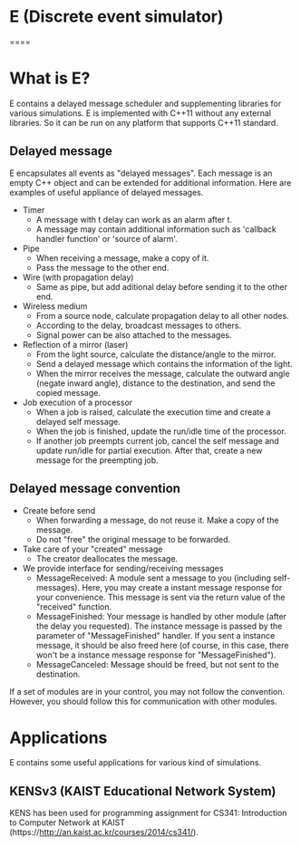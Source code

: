 # E (Discrete event simulator)
====

# What is E?
E contains a delayed message scheduler and supplementing libraries for various simulations.
E is implemented with C++11 without any external libraries. So it can be run on any platform that supports C++11 standard.

## Delayed message
E encapsulates all events as "delayed messages".
Each message is an empty C++ object and can be extended for additional information.
Here are examples of useful appliance of delayed messages.

* Timer
	- A message with t delay can work as an alarm after t.
	- A message may contain additional information such as 'callback handler function' or 'source of alarm'.
* Pipe
	- When receiving a message, make a copy of it.
	- Pass the message to the other end.
* Wire (with propagation delay)
	- Same as pipe, but add aditional delay before sending it to the other end.
* Wireless medium
	- From a source node, calculate propagation delay to all other nodes.
	- According to the delay, broadcast messages to others.
	- Signal power can be also attached to the messages.
* Reflection of a mirror (laser)
	- From the light source, calculate the distance/angle to the mirror.
	- Send a delayed message which contains the information of the light.
	- When the mirror receives the message, calculate the outward angle (negate inward angle),
	distance to the destination, and send the copied message.
* Job execution of a processor
	- When a job is raised, calculate the execution time and create a delayed self message.
	- When the job is finished, update the run/idle time of the processor.
	- If another job preempts current job, cancel the self message and update run/idle for partial execution.
	After that, create a new message for the preempting job.

## Delayed message convention
* Create before send
	- When forwarding a message, do not reuse it. Make a copy of the message.
	- Do not "free" the original message to be forwarded.
* Take care of your "created" message
	- The creator deallocates the message.
* We provide interface for sending/receiving messages
	- MessageReceived: A module sent a message to you (including self-messages).
	Here, you may create a instant message response for your convenience.
	This message is sent via the return value of the "received" function.
	- MessageFinished: Your message is handled by other module (after the delay you requested).
	The instance message is passed by the parameter of "MessageFinished" handler.
	If you sent a instance message, it should be also freed here 
	(of course, in this case, there won't be a instance message response for "MessageFinished").
	- MessageCanceled: Message should be freed, but not sent to the destination.
	
If a set of modules are in your control, you may not follow the convention.
However, you should follow this for communication with other modules.


# Applications
E contains some useful applications for various kind of simulations.

## KENSv3 (KAIST Educational Network System)
KENS has been used for programming assignment for CS341: Introduction to Computer Network at KAIST (https://http://an.kaist.ac.kr/courses/2014/cs341/).
